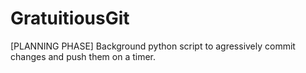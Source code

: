 # GratuitiousGit
[PLANNING PHASE] Background python script to agressively commit changes and push them on a timer. 
